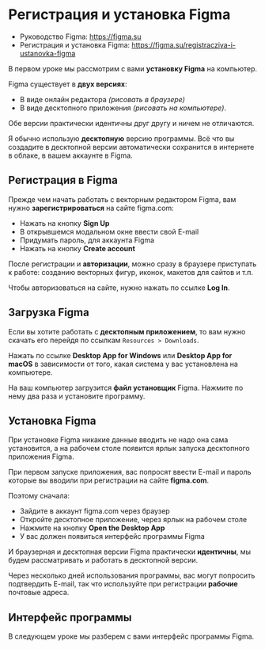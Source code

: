# Регистрация и установка Figma
* Руководство Figma: https://figma.su
* Регистрация и установка Figma: https://figma.su/registracziya-i-ustanovka-figma

В первом уроке мы рассмотрим с вами **установку Figma** на компьютер.

Figma существует в **двух версиях**:

* В виде онлайн редактора *(рисовать в браузере)*
* В виде десктопного приложения *(рисовать на компьютере)*.

Обе версии практически идентичны друг другу и ничем не отличаются.

Я обычно использую **десктопную** версию программы. Всё что вы создадите в десктопной версии автоматически сохранится в интернете в облаке, в вашем аккаунте в Figma.

## Регистрация в Figma
Прежде чем начать работать с векторным редактором Figma, вам нужно **зарегистрироваться** на сайте figma.com:

* Нажать на кнопку **Sign Up**
* В открывшемся модальном окне ввести свой E-mail
* Придумать пароль, для аккаунта Figma
* Нажать на кнопку **Create account**

После регистрации и **авторизации**, можно сразу в браузере приступать к работе: созданию векторных фигур, иконок, макетов для сайтов и т.п.

Чтобы авторизоваться на сайте, нужно нажать по ссылке **Log In**.

## Загрузка Figma
Если вы хотите работать с **десктопным приложением**, то вам нужно скачать его перейдя по ссылкам `Resources > Downloads`.

Нажать по ссылке **Desktop App for Windows** или **Desktop App for macOS** в зависимости от того, какая система у вас установлена на компьютере.

На ваш компьютер загрузится **файл установщик** Figma. Нажмите по нему два раза и установите программу.

## Установка Figma
При установке Figma никакие данные вводить не надо она сама установится, а на рабочем столе появится ярлык запуска десктопного приложения Figma.

При первом запуске приложения, вас попросят ввести E-mail и пароль которые вы вводили при регистрации на сайте **figma.com**.

Поэтому сначала:

* Зайдите в аккаунт figma.com через браузер
* Откройте десктопное приложение, через ярлык на рабочем столе
* Нажмите на кнопку **Open the Desktop App**
* У вас должен появиться интерфейс программы Figma

И браузерная и десктопная версии Figma практически **идентичны**, мы будем рассматривать и работать в десктопной версии.

Через несколько дней использования программы, вас могут попросить подтвердить E-mail, так что используйте при регистрации **рабочие** почтовые адреса.

## Интерфейс программы
В следующем уроке мы разберем с вами интерфейс программы Figma.